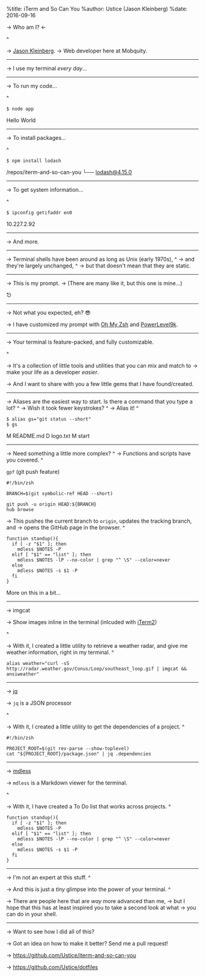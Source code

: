 %title: iTerm and So Can You
%author: Ustice (Jason Kleinberg)
%date: 2016-09-16

-> Who am I? <-

^

-> [Jason Kleinberg](https://github.com/Ustice).
-> Web developer here at Mobquity.

-------------------------------------------------

-> I use my terminal _every day_...

-------------------------------------------------

-> To run my code...

^
~~~
$ node app
~~~

Hello World

-------------------------------------------------

-> To install packages...

^
~~~
$ npm install lodash
~~~

/repos/iterm-and-so-can-you
└── lodash@4.15.0

-------------------------------------------------

-> To get system information...

^
~~~
$ ipconfig getifaddr en0
~~~

10.227.2.92

-------------------------------------------------

-> And more.

-------------------------------------------------

-> Terminal shells have been around as long as Unix (early 1970s),
^
-> and they're largely unchanged,
^
-> but that doesn't mean that they are static.

-------------------------------------------------

-> This is my prompt.
-> (There are many like it, but this one is mine...)




























⎋

-------------------------------------------------

-> Not what you expected, eh? 😎

-> I have customized my prompt with [Oh My Zsh](http://ohmyz.sh/) and [PowerLevel9k](https://github.com/bhilburn/powerlevel9k).

-------------------------------------------------

-> Your terminal is feature-packed, and fully customizable.

^

-> It's a collection of little tools and utilities that you can mix and match to
-> make your life as a developer *easier*.

-> And I want to share with you a few little gems that I have found/created.

-------------------------------------------------

-> Aliases are the easiest way to start. Is there a command that you type a lot?
^
-> Wish it took fewer keystrokes?
^
-> Alias it!
^

~~~
$ alias gs="git status --short"
$ gs
~~~

M README.md
D logo.txt
M start

-------------------------------------------------

-> Need something a little more complex?
^
-> Functions and scripts have you covered.
^

`gpf` (git push feature)

~~~
#!/bin/zsh

BRANCH=$(git symbolic-ref HEAD --short)

git push -u origin HEAD:${BRANCH}
hub browse
~~~

-> This pushes the current branch to `origin`, updates the tracking branch, and
-> opens the GitHub page in the browser.
^

~~~
function standup(){
  if [ -z "$1" ]; then
    mdless $NOTES -P
  elif [ "$1" == "list" ]; then
    mdless $NOTES -lP --no-color | grep "^ \S" --color=never
  else
    mdless $NOTES -s $1 -P
  fi
}
~~~

More on this in a bit...

-------------------------------------------------

-> imgcat

-> Show images inline in the terminal (inlcuded with [iTerm2](https://www.iterm2.com/))

^

-> With it, I created a little utility to retrieve a weather radar, and give me weather information, right in my terminal.
^

~~~
alias weather="curl -sS http://radar.weather.gov/Conus/Loop/southeast_loop.gif | imgcat && ansiweather"
~~~

-------------------------------------------------

-> [jq](https://stedolan.github.io/jq)

-> `jq` is a JSON processor

^

-> With it, I created a little utility to get the dependencies of a project.
^

~~~
#!/bin/zsh

PROJECT_ROOT=$(git rev-parse --show-toplevel)
cat "${PROJECT_ROOT}/package.json" | jq .dependencies
~~~

-------------------------------------------------

-> [mdless](http://brettterpstra.com/projects/mdless/)

-> `mdless` is a  Markdown viewer for the terminal.

^

-> With it, I have created a To Do list that works across projects.
^

~~~
function standup(){
  if [ -z "$1" ]; then
    mdless $NOTES -P
  elif [ "$1" == "list" ]; then
    mdless $NOTES -lP --no-color | grep "^ \S" --color=never
  else
    mdless $NOTES -s $1 -P
  fi
}
~~~

-------------------------------------------------

-> I'm not an expert at this stuff.
^

-> And this is just a *tiny* glimpse into the power of your terminal.
^

-> There are people here that are *way* more advanced than me,
-> but I hope that this has at least inspired you to take a second look at what
-> you can do in your shell.

-------------------------------------------------

-> Want to see how I did all of this?

-> Got an idea on how to make it better? Send me a pull request!

-> https://github.com/Ustice/iterm-and-so-can-you

-> https://github.com/Ustice/dotfiles
